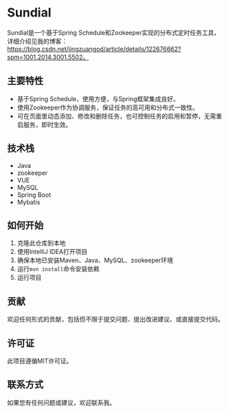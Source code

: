 # Sundial

Sundial是一个基于Spring Schedule和Zookeeper实现的分布式定时任务工具，详细介绍见我的博客：https://blog.csdn.net/jingzuangod/article/details/122676662?spm=1001.2014.3001.5502。

## 主要特性

- 基于Spring Schedule，使用方便，与Spring框架集成良好。
- 使用Zookeeper作为协调服务，保证任务的高可用和分布式一致性。
- 可在页面里动态添加、修改和删除任务，也可控制任务的启用和暂停，无需重启服务，即时生效。

## 技术栈

- Java
- zookeeper
- VUE
- MySQL
- Spring Boot
- Mybatis

## 如何开始

1. 克隆此仓库到本地
2. 使用IntelliJ IDEA打开项目
3. 确保本地已安装Maven、Java、MySQL、zookeeper环境
4. 运行`mvn install`命令安装依赖
5. 运行项目

## 贡献

欢迎任何形式的贡献，包括但不限于提交问题、提出改进建议、或直接提交代码。

## 许可证

此项目遵循MIT许可证。

## 联系方式

如果您有任何问题或建议，欢迎联系我。

